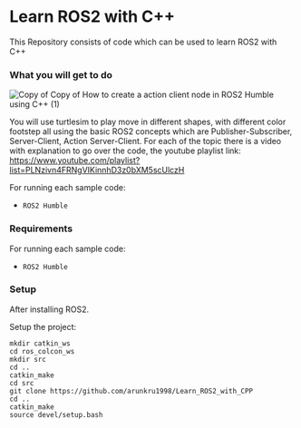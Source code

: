 # Learn ROS2 with C++
This Repository consists of code which can be used to learn ROS2 with C++

### What you will get to do
![Copy of Copy of How to create a action client node in ROS2 Humble using C++ (1)](https://github.com/user-attachments/assets/575910ce-bdf5-4e1e-a09f-a6a462c40276)

You will use turtlesim to play move in different shapes, with different color footstep all using the basic ROS2 concepts which are Publisher-Subscriber, Server-Client, Action Server-Client.
For each of the topic there is a video with explanation to go over the code, the youtube playlist link: https://www.youtube.com/playlist?list=PLNzivn4FRNgVIKinnhD3z0bXM5scUlczH

For running each sample code:
- `ROS2 Humble`


### Requirements

For running each sample code:
- `ROS2 Humble`

### Setup

After installing ROS2. 

Setup the project:
```
mkdir catkin_ws
cd ros_colcon_ws
mkdir src
cd ..
catkin_make
cd src
git clone https://github.com/arunkru1998/Learn_ROS2_with_CPP
cd ..
catkin_make
source devel/setup.bash
```
